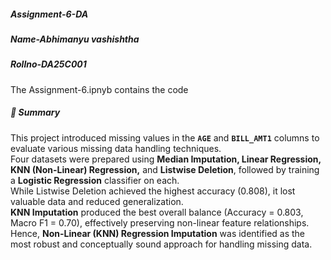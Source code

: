 ##### Assignment-6-DA  
##### Name-Abhimanyu vashishtha  
##### Rollno-DA25C001

The Assignment-6.ipnyb contains the code

##### 🧾 Summary

This project introduced missing values in the **`AGE`** and **`BILL_AMT1`** columns to evaluate various missing data handling techniques.  
Four datasets were prepared using **Median Imputation, Linear Regression, KNN (Non-Linear) Regression,** and **Listwise Deletion**, followed by training a **Logistic Regression** classifier on each.  
While Listwise Deletion achieved the highest accuracy (0.808), it lost valuable data and reduced generalization.  
**KNN Imputation** produced the best overall balance (Accuracy = 0.803, Macro F1 = 0.70), effectively preserving non-linear feature relationships.  
Hence, **Non-Linear (KNN) Regression Imputation** was identified as the most robust and conceptually sound approach for handling missing data.
